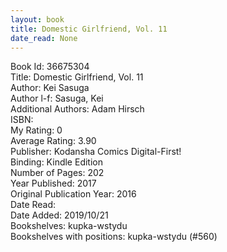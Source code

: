 ```yaml
---
layout: book
title: Domestic Girlfriend, Vol. 11
date_read: None
---
```


Book Id: 36675304<br />
Title: Domestic Girlfriend, Vol. 11<br />
Author: Kei Sasuga<br />
Author l-f: Sasuga, Kei<br />
Additional Authors: Adam Hirsch<br />
ISBN: <br />
My Rating: 0<br />
Average Rating: 3.90<br />
Publisher: Kodansha Comics Digital-First!<br />
Binding: Kindle Edition<br />
Number of Pages: 202<br />
Year Published: 2017<br />
Original Publication Year: 2016<br />
Date Read: <br />
Date Added: 2019/10/21<br />
Bookshelves: kupka-wstydu<br />
Bookshelves with positions: kupka-wstydu (#560)<br />

